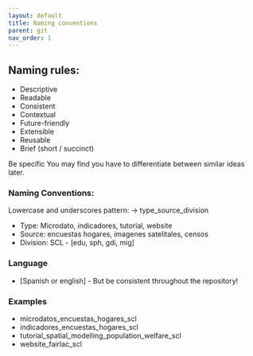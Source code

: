 ```yaml
---
layout: default
title: Naming conventions
parent: git
nav_order: 1
---
```


## Naming rules:
- Descriptive
- Readable
- Consistent
- Contextual
- Future-friendly
- Extensible
- Reusable
- Brief (short / succinct)

Be specific You may find you have to differentiate between similar ideas later.

### Naming Conventions:
Lowercase and underscores pattern: -> type_source_division
- Type: Microdato, indicadores, tutorial, website
- Source: encuestas hogares, imagenes satelitales, censos
- Division: SCL - [edu, sph, gdi, mig]

### Language
- [Spanish or english] - But be consistent throughout the repository!

### Examples
- microdatos_encuestas_hogares_scl
- indicadores_encuestas_hogares_scl
- tutorial_spatial_modelling_population_welfare_scl
- website_fairlac_scl

